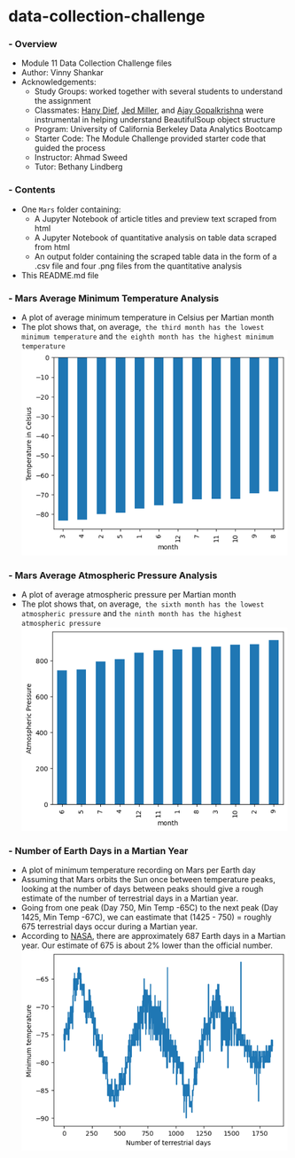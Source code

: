 # data-collection-challenge
### - Overview
- Module 11 Data Collection Challenge files
- Author: Vinny Shankar
- Acknowledgements:
    - Study Groups: worked together with several students to understand the assignment
    - Classmates: [Hany Dief](https://github.com/hanydief), [Jed Miller](https://github.com/Jed-Miller), and [Ajay Gopalkrishna](https://github.com/ajoyg) were instrumental in helping understand BeautifulSoup object structure
    - Program: University of California Berkeley Data Analytics Bootcamp
    - Starter Code: The Module Challenge provided starter code that guided the process
    - Instructor: Ahmad Sweed
    - Tutor: Bethany Lindberg
### - Contents
- One `Mars` folder containing:
    * A Jupyter Notebook of article titles and preview text scraped from html
    * A Jupyter Notebook of quantitative analysis on table data scraped from html
    * An output folder containing the scraped table data in the form of a .csv file and four .png files from the quantitative analysis
- This README.md file
### - Mars Average Minimum Temperature Analysis
* A plot of average minimum temperature in Celsius per Martian month            
* The plot shows that, on average,` the third month has the lowest minimum temperature` and `the eighth month has the highest minimum temperature`          
![temp](Mars/outputs/avg_temp_month_sorted.png "Min Temp by Month")
### - Mars Average Atmospheric Pressure Analysis
* A plot of average atmospheric pressure per Martian month
* The plot shows that, on average,` the sixth month has the lowest atmospheric pressure` and `the ninth month has the highest atmospheric pressure`
![pressure](Mars/outputs/avg_pressure_month_sorted.png "Avg Pressure by Month")
### - Number of Earth Days in a Martian Year
- A plot of minimum temperature recording on Mars per Earth day
- Assuming that Mars orbits the Sun once between temperature peaks, looking at the number of days between peaks should give a rough estimate of the number of terrestrial days in a Martian year.
- Going from one peak (Day 750, Min Temp -65C) to the next peak (Day 1425, Min Temp -67C), we can eastimate that (1425 - 750) = roughly 675 terrestrial days occur during a Martian year.
- According to [NASA](https://mars.nasa.gov/resources/21392/mars-in-a-minute-how-long-is-a-year-on-mars/), there are approximately 687 Earth days in a Martian year. Our estimate of 675 is about 2% lower than the official number.            
![days](Mars/outputs/terrestrial_days.png "Minimum Temperature per Earth Day")
